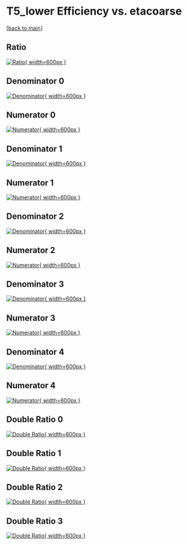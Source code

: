# T5_lower Efficiency vs. etacoarse

[[back to main](./)]



## Ratio

[![Ratio](../mtv/var/T5_lower_loweta_13_0_eff_etacoarse.png){ width=600px }](../mtv/var/T5_lower_loweta_13_0_eff_etacoarse.pdf)

## Denominator 0

[![Denominator](../mtv/den/T5_lower_loweta_13_0_eff_etacoarse_den0.png){ width=600px }](../mtv/den/T5_lower_loweta_13_0_eff_etacoarse_den0.pdf)

## Numerator 0

[![Numerator](../mtv/num/T5_lower_loweta_13_0_eff_etacoarse_num0.png){ width=600px }](../mtv/num/T5_lower_loweta_13_0_eff_etacoarse_num0.pdf)

## Denominator 1

[![Denominator](../mtv/den/T5_lower_loweta_13_0_eff_etacoarse_den1.png){ width=600px }](../mtv/den/T5_lower_loweta_13_0_eff_etacoarse_den1.pdf)

## Numerator 1

[![Numerator](../mtv/num/T5_lower_loweta_13_0_eff_etacoarse_num1.png){ width=600px }](../mtv/num/T5_lower_loweta_13_0_eff_etacoarse_num1.pdf)

## Denominator 2

[![Denominator](../mtv/den/T5_lower_loweta_13_0_eff_etacoarse_den2.png){ width=600px }](../mtv/den/T5_lower_loweta_13_0_eff_etacoarse_den2.pdf)

## Numerator 2

[![Numerator](../mtv/num/T5_lower_loweta_13_0_eff_etacoarse_num2.png){ width=600px }](../mtv/num/T5_lower_loweta_13_0_eff_etacoarse_num2.pdf)

## Denominator 3

[![Denominator](../mtv/den/T5_lower_loweta_13_0_eff_etacoarse_den3.png){ width=600px }](../mtv/den/T5_lower_loweta_13_0_eff_etacoarse_den3.pdf)

## Numerator 3

[![Numerator](../mtv/num/T5_lower_loweta_13_0_eff_etacoarse_num3.png){ width=600px }](../mtv/num/T5_lower_loweta_13_0_eff_etacoarse_num3.pdf)

## Denominator 4

[![Denominator](../mtv/den/T5_lower_loweta_13_0_eff_etacoarse_den4.png){ width=600px }](../mtv/den/T5_lower_loweta_13_0_eff_etacoarse_den4.pdf)

## Numerator 4

[![Numerator](../mtv/num/T5_lower_loweta_13_0_eff_etacoarse_num4.png){ width=600px }](../mtv/num/T5_lower_loweta_13_0_eff_etacoarse_num4.pdf)

## Double Ratio 0

[![Double Ratio](../mtv/ratio/T5_lower_loweta_13_0_eff_etacoarse_ratio0.png){ width=600px }](../mtv/ratio/T5_lower_loweta_13_0_eff_etacoarse_ratio0.pdf)

## Double Ratio 1

[![Double Ratio](../mtv/ratio/T5_lower_loweta_13_0_eff_etacoarse_ratio1.png){ width=600px }](../mtv/ratio/T5_lower_loweta_13_0_eff_etacoarse_ratio1.pdf)

## Double Ratio 2

[![Double Ratio](../mtv/ratio/T5_lower_loweta_13_0_eff_etacoarse_ratio2.png){ width=600px }](../mtv/ratio/T5_lower_loweta_13_0_eff_etacoarse_ratio2.pdf)

## Double Ratio 3

[![Double Ratio](../mtv/ratio/T5_lower_loweta_13_0_eff_etacoarse_ratio3.png){ width=600px }](../mtv/ratio/T5_lower_loweta_13_0_eff_etacoarse_ratio3.pdf)

